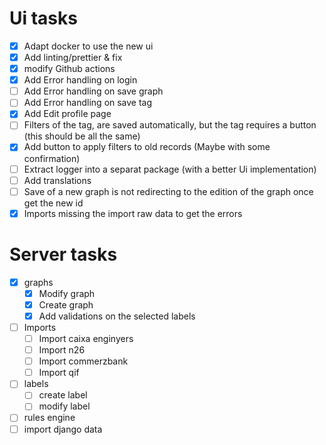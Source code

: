 # Ui tasks
* [x] Adapt docker to use the new ui
* [x] Add linting/prettier & fix
* [x] modify Github actions
* [x] Add Error handling on login
* [ ] Add Error handling on save graph
* [ ] Add Error handling on save tag
* [x] Add Edit profile page
* [ ] Filters of the tag, are saved automatically, but the tag requires a button (this should be all the same)
* [x] Add button to apply filters to old records (Maybe with some confirmation)
* [ ] Extract logger into a separat package (with a better Ui implementation)
* [ ] Add translations
* [ ] Save of a new graph is not redirecting to the edition of the graph once get the new id
* [x] Imports missing the import raw data to get the errors

# Server tasks
* [x] graphs
  * [x] Modify graph
  * [x] Create graph
  * [x] Add validations on the selected labels
* [ ] Imports
  * [ ] Import caixa enginyers
  * [ ] Import n26
  * [ ] Import commerzbank
  * [ ] Import qif
* [ ] labels
  * [ ] create label
  * [ ] modify label
* [ ] rules engine
* [ ] import django data
